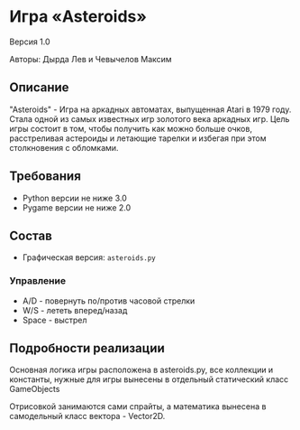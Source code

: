 # Игра «Asteroids»
Версия 1.0

Авторы: Дырда Лев и Чевычелов Максим

## Описание
"Asteroids" - Игра на аркадных автоматах, выпущенная Atari в 1979 году. Стала одной из самых известных игр золотого века аркадных игр. Цель игры состоит в том, чтобы получить как можно больше очков, расстреливая астероиды и летающие тарелки и избегая при этом столкновения с обломками.


## Требования
* Python версии не ниже 3.0
* Pygame версии не ниже 2.0


## Состав
* Графическая версия: `asteroids.py`


### Управление

* A/D - повернуть по/против часовой стрелки
* W/S - лететь вперед/назад
* Space - выстрел


## Подробности реализации
Основная логика игры расположена в asteroids.py, все коллекции и константы, нужные для игры
вынесены в отдельный статический класс GameObjects

Отрисовкой занимаются сами спрайты, а математика вынесена в самодельный класс вектора - Vector2D.

